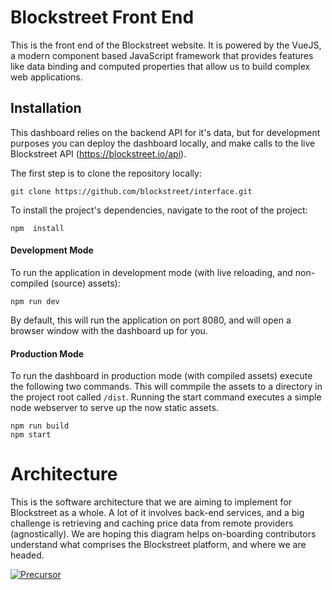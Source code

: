 # Blockstreet Front End
This is the front end of the Blockstreet website. It is powered by the VueJS, a modern component based JavaScript framework that provides features like data binding and computed properties that allow us to build complex web applications.

## Installation
This dashboard relies on the backend API for it's data, but for development purposes you can deploy the dashboard locally, and make calls to the live Blockstreet API (https://blockstreet.io/api).

The first step is to clone the repository locally:
```
git clone https://github.com/blockstreet/interface.git
```

To install the project's dependencies, navigate to the root of the project:
```
npm  install
```

#### Development Mode
To run the application in development mode (with live reloading, and non-compiled (source) assets):
```
npm run dev
```

By default, this will run the application on port 8080, and will open a browser window with the dashboard up for you.

#### Production Mode
To run the dashboard in production mode (with compiled assets) execute the following two commands. This will commpile the assets to a directory in the project root called `/dist`. Running the start command executes a simple node webserver to serve up the now static assets.

```
npm run build
npm start
```

# Architecture
This is the software architecture that we are aiming to implement for Blockstreet as a whole. A lot of it involves back-end services, and a big challenge is retrieving and caching price data from remote providers (agnostically). We are hoping this diagram helps on-boarding contributors understand what comprises the Blockstreet platform, and where we are headed.

[![Precursor](https://precursorapp.com/document/Blockstreet-Platform-Architecture-17592206075062.svg?auth-token=)](https://precursorapp.com/document/Blockstreet-Platform-Architecture-17592206075062.svg)

